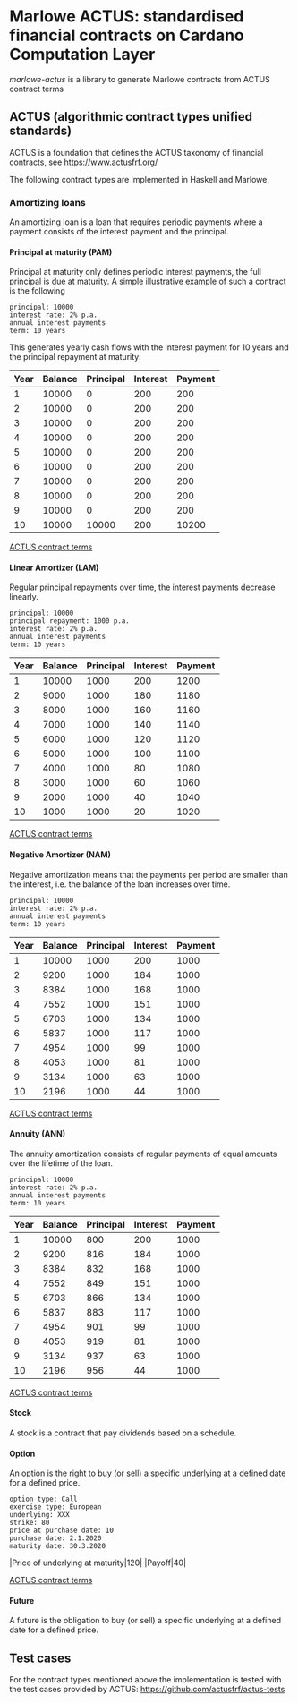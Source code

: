 # Marlowe ACTUS: standardised financial contracts on Cardano Computation Layer

_marlowe-actus_ is a library to generate Marlowe contracts from ACTUS contract terms

## ACTUS (algorithmic contract types unified standards)

ACTUS is a foundation that defines the ACTUS taxonomy of financial contracts, see https://www.actusfrf.org/

The following contract types are implemented in Haskell and Marlowe.

### Amortizing loans

An amortizing loan is a loan that requires periodic payments where a payment consists of the interest payment and the principal.

#### Principal at maturity (PAM)

Principal at maturity only defines periodic interest payments, the full principal is due at maturity.
A simple illustrative example of such a contract is the following

```
principal: 10000
interest rate: 2% p.a.
annual interest payments
term: 10 years
```

This generates yearly cash flows with the interest payment for 10 years and the principal repayment at maturity:

|Year|Balance|Principal|Interest|Payment|
|----|-------|---------|--------|-------|
|1|10000|0|200|200|
|2|10000|0|200|200|
|3|10000|0|200|200|
|4|10000|0|200|200|
|5|10000|0|200|200|
|6|10000|0|200|200|
|7|10000|0|200|200|
|8|10000|0|200|200|
|9|10000|0|200|200|
|10|10000|10000|200|10200|

[ACTUS contract terms](test/Spec/Marlowe/ACTUS/ex_pam1.json)

#### Linear Amortizer (LAM)

Regular principal repayments over time, the interest payments decrease linearly.

```
principal: 10000
principal repayment: 1000 p.a.
interest rate: 2% p.a.
annual interest payments
term: 10 years
```

|Year|Balance|Principal|Interest|Payment|
|----|-------|---------|--------|-------|
|1|10000|1000|200|1200|
|2|9000|1000|180|1180|
|3|8000|1000|160|1160|
|4|7000|1000|140|1140|
|5|6000|1000|120|1120|
|6|5000|1000|100|1100|
|7|4000|1000|80|1080|
|8|3000|1000|60|1060|
|9|2000|1000|40|1040|
|10|1000|1000|20|1020|

[ACTUS contract terms](test/Spec/Marlowe/ACTUS/ex_lam1.json)

#### Negative Amortizer (NAM)

Negative amortization means that the payments per period are smaller than the interest, i.e. the balance of the loan increases over time.

```
principal: 10000
interest rate: 2% p.a.
annual interest payments
term: 10 years
```

|Year|Balance|Principal|Interest|Payment|
|----|-------|---------|--------|-------|
|1|10000|1000|200|1000|
|2|9200|1000|184|1000|
|3|8384|1000|168|1000|
|4|7552|1000|151|1000|
|5|6703|1000|134|1000|
|6|5837|1000|117|1000|
|7|4954|1000|99|1000|
|8|4053|1000|81|1000|
|9|3134|1000|63|1000|
|10|2196|1000|44|1000|

[ACTUS contract terms](test/Spec/Marlowe/ACTUS/ex_nam1.json)

#### Annuity (ANN)

The annuity amortization consists of regular payments of equal amounts over the lifetime of the loan.

```
principal: 10000
interest rate: 2% p.a.
annual interest payments
term: 10 years
```

|Year|Balance|Principal|Interest|Payment|
|----|-------|---------|--------|-------|
|1|10000|800|200|1000|
|2|9200|816|184|1000|
|3|8384|832|168|1000|
|4|7552|849|151|1000|
|5|6703|866|134|1000|
|6|5837|883|117|1000|
|7|4954|901|99|1000|
|8|4053|919|81|1000|
|9|3134|937|63|1000|
|10|2196|956|44|1000|

[ACTUS contract terms](test/Spec/Marlowe/ACTUS/ex_ann1.json)

#### Stock

A stock is a contract that pay dividends based on a schedule.

#### Option

An option is the right to buy (or sell) a specific underlying at a defined date for a defined price.

```
option type: Call
exercise type: European
underlying: XXX
strike: 80
price at purchase date: 10
purchase date: 2.1.2020
maturity date: 30.3.2020
```

|Price of underlying at maturity|120|
|Payoff|40|

[ACTUS contract terms](test/Spec/Marlowe/ACTUS/ex_optns1.json)

#### Future

A future is the obligation to buy (or sell) a specific underlying at a defined date for a defined price.

## Test cases

For the contract types mentioned above the implementation is tested with the test cases provided by ACTUS: https://github.com/actusfrf/actus-tests
